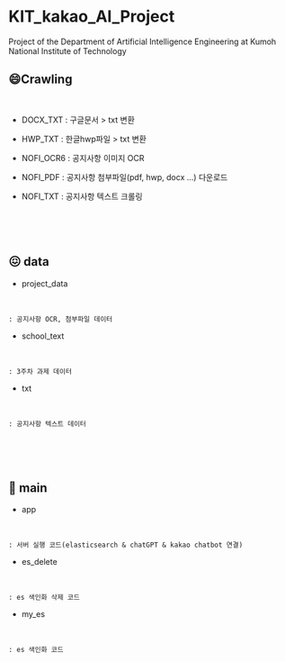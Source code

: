 # KIT_kakao_AI_Project
Project of the Department of Artificial Intelligence Engineering at Kumoh National Institute of Technology

## 😄Crawling

<br/>

- DOCX_TXT
    : 구글문서 > txt 변환


- HWP_TXT
    : 한글hwp파일 > txt 변환

- NOFI_OCR6
    : 공지사항 이미지 OCR
    

- NOFI_PDF
    : 공지사항 첨부파일(pdf, hwp, docx ...) 다운로드
    

- NOFI_TXT
    : 공지사항 텍스트 크롤링
    

<br/>


<br/>


<br/>

## 😖 data

- project_data

    
<br/>

    : 공지사항 OCR, 첨부파일 데이터
    

- school_text

    
<br/>

    : 3주차 과제 데이터
   

- txt

    
<br/>

    : 공지사항 텍스트 데이터
    
<br/>


<br/>

<br/>

## 🤩 main


- app
    
<br/>

    : 서버 실행 코드(elasticsearch & chatGPT & kakao chatbot 연결)
    

- es_delete
    
<br/>

    : es 색인화 삭제 코드
    

- my_es
    
<br/>

    : es 색인화 코드
    